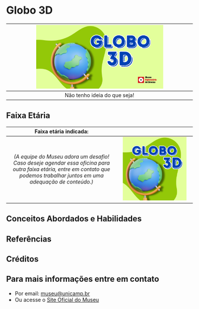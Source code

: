# Globo 3D

|<img src="globo3D-banner.png" width="70%" height="70%"> |
|:-------------:|
| Não tenho ideia do que seja!|
 

## Faixa Etária

|Faixa etária indicada: ||
|:-------------:|:-------------:|
|*(A equipe do Museu adora um desafio! Caso deseje agendar essa oficina para outra faixa etária, entre em contato que podemos trabalhar juntos em uma adequação de conteúdo.)*|<img src="globo3D.png" width="90%" height="90%"> |

## Conceitos Abordados e Habilidades

## Referências

## Créditos

## Para mais informações entre em contato

* Por email: museu@unicamp.br
* Ou acesse o [Site Oficial do Museu](https://www.mc.unicamp.br/visite)
